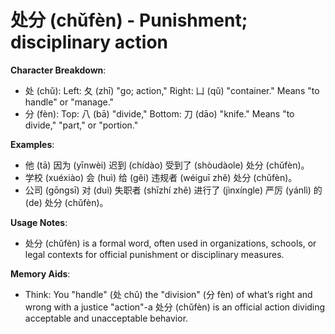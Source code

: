 # **处分 (chǔfèn) - Punishment; disciplinary action**

**Character Breakdown**:  
- 处 (chǔ): Left: 夂 (zhī) "go; action," Right: 凵 (qǔ) "container." Means "to handle" or "manage."  
- 分 (fèn): Top: 八 (bā) "divide," Bottom: 刀 (dāo) "knife." Means "to divide," "part," or "portion."

**Examples**:  
- 他 (tā) 因为 (yīnwèi) 迟到 (chídào) 受到了 (shòudàole) 处分 (chǔfèn)。  
- 学校 (xuéxiào) 会 (huì) 给 (gěi) 违规者 (wéiguī zhě) 处分 (chǔfèn)。  
- 公司 (gōngsī) 对 (duì) 失职者 (shīzhí zhě) 进行了 (jìnxíngle) 严厉 (yánlì) 的 (de) 处分 (chǔfèn)。

**Usage Notes**:  
- 处分 (chǔfèn) is a formal word, often used in organizations, schools, or legal contexts for official punishment or disciplinary measures.

**Memory Aids**:  
- Think: You "handle" (处 chǔ) the "division" (分 fèn) of what’s right and wrong with a justice "action"-a 处分 (chǔfèn) is an official action dividing acceptable and unacceptable behavior.
